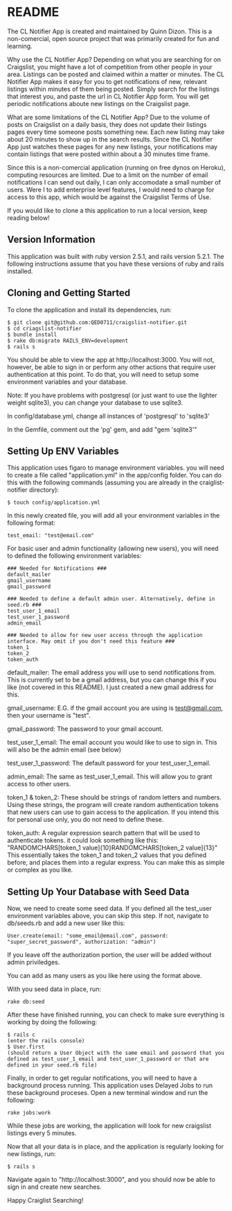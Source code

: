 # README

The CL Notifier App is created and maintained by Quinn Dizon. This is a non-comercial, open source project that was primarily created for fun and learning.

Why use the CL Notifier App?
Depending on what you are searching for on Craigslist, you might have a lot of competition from other people in your area. Listings can be posted and claimed within a matter or minutes. The CL Notifier App makes it easy for you to get notifications of new, relevant listings within minutes of them being posted. Simply search for the listings that interest you, and paste the url in CL Notifier App form. You will get periodic notifications aboute new listings on the Craigslist page.

What are some limitations of the CL Notifier App?
Due to the volume of posts on Craigslist on a daily basis, they does not update their listings pages every time someone posts something new. Each new listing may take about 20 minutes to show up in the search results. Since the CL Notifier App just watches these pages for any new listings, your notifications may contain listings that were posted within about a 30 minutes time frame.

Since this is a non-comercial application (running on free dynos on Heroku), computing resources are limited. Due to a limit on the number of email notifications I can send out daily, I can only accomodate a small number of users. Were I to add enterprise level features, I would need to charge for access to this app, which would be against the Craigslist Terms of Use.

If you would like to clone a this application to run a local version, keep reading below!

## Version Information

This application was built with ruby version 2.5.1, and rails version 5.2.1. The following instructions assume that you have these versions of ruby and rails installed.

## Cloning and Getting Started

To clone the application and install its dependencies, run: 

```
$ git clone git@github.com:QED0711/craigslist-notifier.git
$ cd criagslist-notifier
$ bundle install
$ rake db:migrate RAILS_ENV=development
$ rails s
```
You should be able to view the app at http://localhost:3000. You will not, however, be able to sign in or perform any other actions that require user authentication at this point. To do that, you will need to setup some environment variables and your database. 

Note: If you have problems with postgresql (or just want to use the lighter weight sqlite3), you can change your database to use sqlite3. 

In config/database.yml, change all instances of 'postgresql' to 'sqlite3'

In the Gemfile, comment out the 'pg' gem, and add "gem 'sqlite3'"

## Setting Up ENV Variables

This application uses figaro to manage environment variables. you will need to create a file called "application.yml" in the app/config folder. You can do this with the following commands (assuming you are already in the craiglist-notifier directory):
```
$ touch config/application.yml
```
In this newly created file, you will add all your environment variables in the following format:
```
test_email: "test@email.com"
```
For basic user and admin functionality (allowing new users), you will need to defined the following environment variables:

```
### Needed for Notifications ###
default_mailer
gmail_username
gmail_password

### Needed to define a default admin user. Alternatively, define in seed.rb ###
test_user_1_email
test_user_1_password
admin_email

### Needed to allow for new user access through the application interface. May omit if you don't need this feature ###
token_1
token_2
token_auth
```
default_mailer: The email address you will use to send notifications from. This is currently set to be a gmail address, but you can change this if you like (not covered in this README). I just created a new gmail address for this.

gmail_username: E.G. if the gmail account you are using is test@gmail.com, then your username is "test".

gmail_password: The password to your gmail account.

test_user_1_email: The email account you would like to use to sign in. This will also be the admin email (see below)

test_user_1_password: The default password for your test_user_1_email.

admin_email: The same as test_user_1_email. This will allow you to grant access to other users. 

token_1 & token_2: These should be strings of random letters and numbers. Using these strings, the program will create random authentication tokens that new users can use to gain access to the application. If you intend this for personal use only, you do not need to define these. 

token_auth: A regular expression search pattern that will be used to authenticate tokens. it could look something like this:
"RANDOMCHARS[token_1 value]{10}RANDOMCHARS[token_2 value]{13}"
This essentially takes the token_1 and token_2 values that you defined before, and places them into a regular express. You can make this as simple or complex as you like. 

## Setting Up Your Database with Seed Data

Now, we need to create some seed data. If you defined all the test_user environment variables above, you can skip this step. If not, navigate to db/seeds.rb and add a new user like this:
```
User.create(email: "some_email@email.com", password: "super_secret_password", authorization: "admin")
```
If you leave off the authorization portion, the user will be added without admin priviledges. 

You can add as many users as you like here using the format above.

With you seed data in place, run:
```
rake db:seed
```

After these have finished running, you can check to make sure everything is working by doing the following:

```
$ rails c
(enter the rails console)
$ User.first
(should return a User Object with the same email and password that you defined as test_user_1_email and test_user_1_password or that are defined in your seed.rb file)
```

Finally, in order to get regular notifications, you will need to have a background process running. This application uses Delayed Jobs to run these background proceses. Open a new terminal window and run the following:

```
rake jobs:work
```

While these jobs are working, the application will look for new craigslist listings every 5 minutes.

Now that all your data is in place, and the application is regularly looking for new listings, run:

```
$ rails s
```

Navigate again to "http://localhost:3000", and you should now be able to sign in and create new searches. 

Happy Craiglist Searching!
